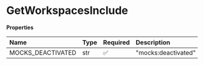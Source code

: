 # GetWorkspacesInclude

**Properties**

| Name              | Type | Required | Description         |
| :---------------- | :--- | :------- | :------------------ |
| MOCKS_DEACTIVATED | str  | ✅       | "mocks:deactivated" |
